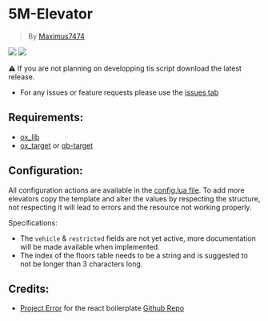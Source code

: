 # 5M-Elevator
> By [Maximus7474](https://github.com/Maximus7474)

  ![](https://img.shields.io/github/downloads/Maximus7474/5M-Elevator/total?logo=github)
  ![](https://img.shields.io/github/v/release/Maximus7474/5M-Elevator?logo=github)

⚠️ If you are not planning on developping tis script download the latest release.

- For any issues or feature requests please use the [issues tab](https://github.com/Maximus7474/5M-Elevator/issues)

## Requirements:
- [ox_lib](https://github.com/overextended/ox_lib/releases)
- [ox_target](https://github.com/overextended/ox_target/releases) or [qb-target](https://github.com/qbcore-framework/qb-target)

## Configuration:
All configuration actions are available in the [config.lua file](https://github.com/Maximus7474/5M-Elevator/blob/1.0.1/shared/config.lua).
To add more elevators copy the template and alter the values by respecting the structure, not respecting it will lead to errors and the resource not working properly.

Specifications:
- The `vehicle` & `restricted` fields are not yet active, more documentation will be made available when implemented.
- The index of the floors table needs to be a string and is suggested to not be longer than 3 characters long.

## Credits:
- [Project Error](https://github.com/project-error) for the react boilerplate [Github Repo](https://github.com/project-error/fivem-react-boilerplate-lua)